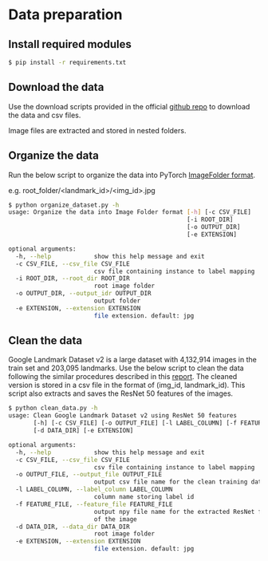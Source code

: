 # Data preparation 

## Install required modules 

```bash
$ pip install -r requirements.txt
```

## Download the data 
Use the download scripts provided in the official [github repo](https://github.com/cvdfoundation/google-landmark) to download the data and csv files.

Image files are extracted and stored in nested folders. 

## Organize the data 

Run the below script to organize the data into PyTorch [ImageFolder format](https://pytorch.org/docs/stable/torchvision/datasets.html#imagefolder).

e.g. root_folder/<landmark_id>/<img_id>.jpg

```bash
$ python organize_dataset.py -h
usage: Organize the data into Image Folder format [-h] [-c CSV_FILE]
                                                  [-i ROOT_DIR]
                                                  [-o OUTPUT_DIR]
                                                  [-e EXTENSION]

optional arguments:
  -h, --help            show this help message and exit
  -c CSV_FILE, --csv_file CSV_FILE
                        csv file containing instance to label mapping
  -i ROOT_DIR, --root_dir ROOT_DIR
                        root image folder
  -o OUTPUT_DIR, --output_idr OUTPUT_DIR
                        output folder
  -e EXTENSION, --extension EXTENSION
                        file extension. default: jpg
```

## Clean the data 

Google Landmark Dataset v2 is a large dataset with 4,132,914 images in the train set and 203,095 landmarks. Use the below script to clean the data following the similar procedures described in this [report](https://arxiv.org/pdf/1906.11874.pdf).
The cleaned version is stored in a csv file in the format of (img_id, landmark_id).
This script also extracts and saves the ResNet 50 features of the images.


```bash
$ python clean_data.py -h
usage: Clean Google Landmark Dataset v2 using ResNet 50 features
       [-h] [-c CSV_FILE] [-o OUTPUT_FILE] [-l LABEL_COLUMN] [-f FEATURE_FILE]
       [-d DATA_DIR] [-e EXTENSION]

optional arguments:
  -h, --help            show this help message and exit
  -c CSV_FILE, --csv_file CSV_FILE
                        csv file containing instance to label mapping
  -o OUTPUT_FILE, --output_file OUTPUT_FILE
                        output csv file name for the clean training data
  -l LABEL_COLUMN, --label_column LABEL_COLUMN
                        column name storing label id
  -f FEATURE_FILE, --feature_file FEATURE_FILE
                        output npy file name for the extracted ResNet features
                        of the image
  -d DATA_DIR, --data_dir DATA_DIR
                        root image folder
  -e EXTENSION, --extension EXTENSION
                        file extension. default: jpg
```